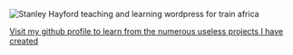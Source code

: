 ![Stanley Hayford teaching and learning wordpress for train africa](https://octodex.github.com/images/yaktocat.png)

[Visit my github profile to learn from the numerous useless projects I have created](https://github.com/stanleyHayes)
